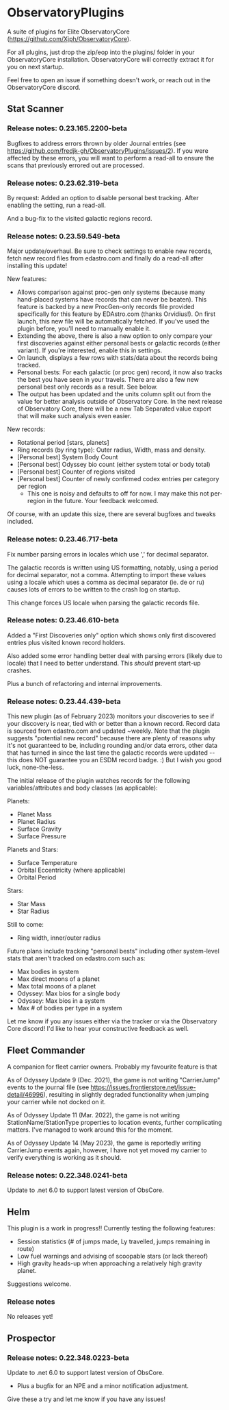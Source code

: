 # ObservatoryPlugins
A suite of plugins for Elite ObservatoryCore (https://github.com/Xjph/ObservatoryCore).

For all plugins, just drop the zip/eop into the plugins/ folder in your ObservatoryCore installation.
ObservatoryCore will correctly extract it for you on next startup.

Feel free to open an issue if something doesn't work, or reach out in the ObservatoryCore discord.

## Stat Scanner

### Release notes: 0.23.165.2200-beta

Bugfixes to address errors thrown by older Journal entries (see https://github.com/fredjk-gh/ObservatoryPlugins/issues/2).
If you were affected by these errors, you will want to perform a read-all to ensure the scans that previously errored out are processed.

### Release notes: 0.23.62.319-beta

By request: Added an option to disable personal best tracking. After enabling the setting, run a read-all.

And a bug-fix to the visited galactic regions record.

### Release notes: 0.23.59.549-beta

Major update/overhaul. Be sure to check settings to enable new records, fetch new record files from edastro.com and finally do a read-all after installing this update!

New features:
*   Allows comparison against proc-gen only systems (because many hand-placed systems have records that can never be beaten).
    This feature is backed by a new ProcGen-only records file provided specifically for this feature by EDAstro.com (thanks Orvidius!).
    On first launch, this new file will be automatically fetched.  If you've used the plugin before, you'll need to manually enable it.
*   Extending the above, there is also a new option to only compare your first discoveries against either personal bests or galactic records (either variant).
    If you're interested, enable this in settings.
*   On launch, displays a few rows with stats/data about the records being tracked.
*   Personal bests: For each galactic (or proc gen) record, it now also tracks the best you have seen in your travels. There are also
    a few new personal best only records as a result. See below.
*   The output has been updated and the units column split out from the value for better analysis outside of Observatory Core.
    In the next release of Observatory Core, there will be a new Tab Separated value export that will make such analysis even easier.

New records:
*   Rotational period [stars, planets]
*   Ring records (by ring type): Outer radius, Width, mass and density.
*   [Personal best] System Body Count
*   [Personal best] Odyssey bio count (either system total or body total)
*   [Personal best] Counter of regions visited
*   [Personal best] Counter of newly confirmed codex entries per category per region
    *   This one is noisy and defaults to off for now. I may make this not per-region in the future. Your feedback welcomed.

Of course, with an update this size, there are several bugfixes and tweaks included.

### Release notes: 0.23.46.717-beta

Fix number parsing errors in locales which use ',' for decimal separator.

The galactic records is written using US formatting, notably, using a period for decimal separator, not a comma. Attempting to import these values using a locale which uses a comma as decimal separator (ie. de or ru) causes lots of errors to be written to the crash log on startup.

This change forces US locale when parsing the galactic records file.


### Release notes: 0.23.46.610-beta

Added a "First Discoveries only" option which shows only first discovered entries plus visited known record holders.

Also added some error handling better deal with parsing errors (likely due to locale) that I need to better understand. This *should* prevent start-up crashes.

Plus a bunch of refactoring and internal improvements.

### Release notes: 0.23.44.439-beta

This new plugin (as of February 2023) monitors your discoveries to see if your discovery is near, tied with or better than a known record.
Record data is sourced from edastro.com and updated ~weekly. Note that the plugin suggests "potential new record" because there are 
plenty of reasons why it's not guaranteed to be, including rounding and/or data errors, other data that has turned in since the last time
the galactic records were updated -- this does NOT guarantee you an ESDM record badge. :) But I wish you good luck, none-the-less.

The initial release of the plugin watches records for the following variables/attributes and body classes (as applicable):

Planets:

*   Planet Mass
*   Planet Radius
*   Surface Gravity
*   Surface Pressure

Planets and Stars:

*   Surface Temperature
*   Orbital Eccentricity (where applicable)
*   Orbital Period

Stars:

*   Star Mass
*   Star Radius

Still to come:

*   Ring width, inner/outer radius

Future plans include tracking "personal bests" including other system-level stats that aren't tracked on edastro.com such as:

*   Max bodies in system
*   Max direct moons of a planet
*   Max total moons of a planet
*   Odyssey: Max bios for a single body
*   Odyssey: Max bios in a system
*   Max # of bodies per type in a system

Let me know if you any issues either via the tracker or via the Observatory Core discord! I'd like to hear your constructive feedback as well.

## Fleet Commander

A companion for fleet carrier owners. Probably my favourite feature is that 

As of Odyssey Update 9 (Dec. 2021), the game is not writing "CarrierJump" events to the journal file
(see https://issues.frontierstore.net/issue-detail/46996), resulting in slightly degraded functionality
when jumping your carrier while not docked on it.

As of Odyssey Update 11 (Mar. 2022), the game is not writing StationName/StationType properties to location
events, further complicating matters. I've managed to work around this for the moment.

As of Odyssey Update 14 (May 2023), the game is reportedly writing CarrierJump events again, however, I have not yet moved my carrier to 
verify everything is working as it should.

### Release notes: 0.22.348.0241-beta

Update to .net 6.0 to support latest version of ObsCore.

## Helm

This plugin is a work in progress!! Currently testing the following features:

- Session statistics (# of jumps made, Ly travelled, jumps remaining in route)
- Low fuel warnings and advising of scoopable stars (or lack thereof)
- High gravity heads-up when approaching a relatively high gravity planet.

Suggestions welcome.

### Release notes

No releases yet!

## Prospector

### Release notes: 0.22.348.0223-beta

Update to .net 6.0 to support latest version of ObsCore.

* Plus a bugfix for an NPE and a minor notification adjustment.

Give these a try and let me know if you have any issues!
